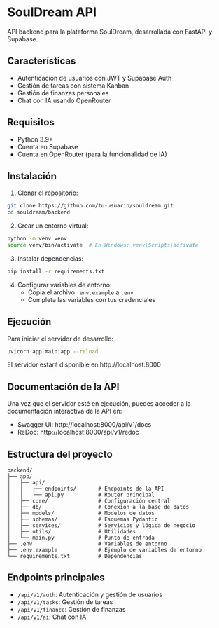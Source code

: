 # SoulDream API

API backend para la plataforma SoulDream, desarrollada con FastAPI y Supabase.

## Características

- Autenticación de usuarios con JWT y Supabase Auth
- Gestión de tareas con sistema Kanban
- Gestión de finanzas personales
- Chat con IA usando OpenRouter

## Requisitos

- Python 3.9+
- Cuenta en Supabase
- Cuenta en OpenRouter (para la funcionalidad de IA)

## Instalación

1. Clonar el repositorio:
```bash
git clone https://github.com/tu-usuario/souldream.git
cd souldream/backend
```

2. Crear un entorno virtual:
```bash
python -m venv venv
source venv/bin/activate  # En Windows: venv\Scripts\activate
```

3. Instalar dependencias:
```bash
pip install -r requirements.txt
```

4. Configurar variables de entorno:
   - Copia el archivo `.env.example` a `.env`
   - Completa las variables con tus credenciales

## Ejecución

Para iniciar el servidor de desarrollo:

```bash
uvicorn app.main:app --reload
```

El servidor estará disponible en http://localhost:8000

## Documentación de la API

Una vez que el servidor esté en ejecución, puedes acceder a la documentación interactiva de la API en:

- Swagger UI: http://localhost:8000/api/v1/docs
- ReDoc: http://localhost:8000/api/v1/redoc

## Estructura del proyecto

```
backend/
├── app/
│   ├── api/
│   │   ├── endpoints/       # Endpoints de la API
│   │   └── api.py           # Router principal
│   ├── core/                # Configuración central
│   ├── db/                  # Conexión a la base de datos
│   ├── models/              # Modelos de datos
│   ├── schemas/             # Esquemas Pydantic
│   ├── services/            # Servicios y lógica de negocio
│   ├── utils/               # Utilidades
│   └── main.py              # Punto de entrada
├── .env                     # Variables de entorno
├── .env.example             # Ejemplo de variables de entorno
└── requirements.txt         # Dependencias
```

## Endpoints principales

- `/api/v1/auth`: Autenticación y gestión de usuarios
- `/api/v1/tasks`: Gestión de tareas
- `/api/v1/finance`: Gestión de finanzas
- `/api/v1/ai`: Chat con IA 